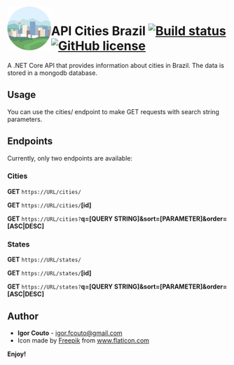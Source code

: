 <img align="left" width="100" height="100" src="icon.png" />

# API Cities Brazil [![Build status](https://dev.azure.com/igor-couto/cities-br/_apis/build/status/cities-br-api%20-%20CI)](https://dev.azure.com/igor-couto/cities-br/_build/latest?definitionId=1) [![GitHub license](https://img.shields.io/github/license/igor-couto/cities-br-api.svg)](https://github.com/igor-couto/cities-br-api/blob/master/LICENSE)

A .NET Core API that provides information about cities in Brazil. The data is stored in a mongodb database.


## Usage

You can use the cities/ endpoint to make GET requests with search string parameters.

## Endpoints
Currently, only two endpoints are available:

### Cities
**GET** `https://URL/cities/`

**GET** `https://URL/cities/`**[id]**

**GET** `https://URL/cities?`**q=[QUERY STRING]&sort=[PARAMETER]&order=[ASC|DESC]**

### States
**GET** `https://URL/states/`

**GET** `https://URL/states/`**[id]**

**GET** `https://URL/states?`**q=[QUERY STRING]&sort=[PARAMETER]&order=[ASC|DESC]**


## Author

* **Igor Couto** - [igor.fcouto@gmail.com](mailto:igor.fcouto@gmail.com)
* Icon made by <a href="https://www.flaticon.com/authors/freepik" title="Freepik">Freepik</a> from <a href="https://www.flaticon.com/" title="Flaticon"> www.flaticon.com</a>

**Enjoy!**
